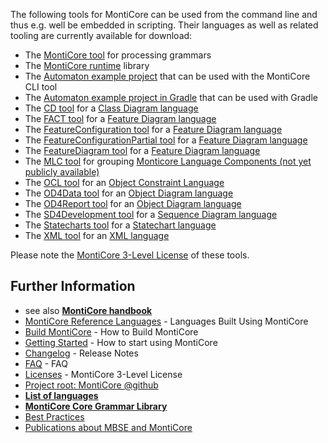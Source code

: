 <!-- (c) https://github.com/MontiCore/monticore -->

The following tools for MontiCore can be used from the command line and thus e.g. well be embedded in scripting. Their languages as well as related tooling are currently available for download:

* The [MontiCore tool](https://www.monticore.de/download/monticore.jar) for processing grammars
* The [MontiCore runtime](https://www.monticore.de/download/monticore-rt.jar) library
* The [Automaton example project](https://www.monticore.de/download/aut.tar.gz) that can be used with the MontiCore CLI tool
* The [Automaton example project in Gradle](https://www.monticore.de/download/Automaton.zip) that can be used with Gradle
* The [CD tool](https://www.monticore.de/download/MCCD.jar) for a [Class Diagram language](https://github.com/MontiCore/cd4analysis)
* The [FACT tool](https://www.monticore.de/download/MCFACT.jar) for a [Feature Diagram language](https://github.com/MontiCore/feature-diagram)
* The [FeatureConfiguration tool](https://www.monticore.de/download/MCFeatureConfiguration.jar) for a [Feature Diagram language](https://github.com/MontiCore/feature-diagram)
* The [FeatureConfigurationPartial tool](https://www.monticore.de/download/MCFeatureConfigurationPartial.jar) for a [Feature Diagram language](https://github.com/MontiCore/feature-diagram)
* The [FeatureDiagram tool](https://www.monticore.de/download/MCFeatureDiagram.jar) for a [Feature Diagram language](https://github.com/MontiCore/feature-diagram)
* The [MLC tool](https://www.monticore.de/download/MCMLC.jar) for grouping [Monticore Language Components (not yet publicly available)](https://git.rwth-aachen.de/monticore/languages/mlc)
* The [OCL tool](https://www.monticore.de/download/MCOCL.jar) for an [Object Constraint Language](https://github.com/MontiCore/ocl)
* The [OD4Data tool](https://www.monticore.de/download/MCOD4Data.jar) for an [Object Diagram language](https://github.com/MontiCore/object-diagram)
* The [OD4Report tool](https://www.monticore.de/download/MCOD4Report.jar) for an [Object Diagram language](https://github.com/MontiCore/object-diagram)
* The [SD4Development tool](https://www.monticore.de/download/MCSD4Development.jar) for a [Sequence Diagram language](https://github.com/MontiCore/sequence-diagram)
* The [Statecharts tool](https://www.monticore.de/download/MCStatecharts.jar) for a [Statechart language](https://github.com/MontiCore/statecharts)
* The [XML tool](https://www.monticore.de/download/MCXML.jar) for an [XML language](https://github.com/MontiCore/xml)

Please note the [MontiCore 3-Level License](../00.org/Licenses/LICENSE-MONTICORE-3-LEVEL.md) of these tools.

## Further Information

* see also [**MontiCore handbook**](https://www.monticore.de/handbook.pdf)
* [MontiCore Reference Languages](https://monticore.github.io/monticore/docs/DevelopedLanguages/) - Languages Built Using MontiCore
* [Build MontiCore](https://monticore.github.io/monticore/docs/BuildMontiCore/) - How to Build MontiCore
* [Getting Started](https://monticore.github.io/monticore/docs/GettingStarted/) - How to start using MontiCore
* [Changelog](../00.org/Explanations/CHANGELOG.md) - Release Notes
* [FAQ](../00.org/Explanations/FAQ.md) - FAQ 
* [Licenses](../00.org/Licenses/LICENSE-MONTICORE-3-LEVEL.md) - MontiCore 3-Level License
* [Project root: MontiCore @github](https://github.com/MontiCore/monticore)
* [**List of languages**](https://monticore.github.io/monticore/docs/Languages/)
* [**MontiCore Core Grammar Library**](https://github.com/MontiCore/monticore/blob/dev/monticore-grammar/src/main/grammars/de/monticore/Grammars.md)
* [Best Practices](https://monticore.github.io/monticore/docs/BestPractices/)
* [Publications about MBSE and MontiCore](https://www.se-rwth.de/publications/)
